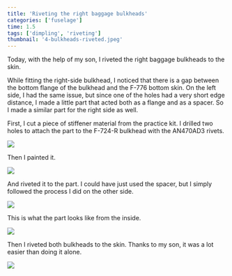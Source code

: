```yaml
---
title: 'Riveting the right baggage bulkheads'
categories: ['fuselage']
time: 1.5
tags: ['dimpling', 'riveting']
thumbnail: '4-bulkheads-riveted.jpeg'
---
```


Today, with the help of my son, I riveted the right baggage bulkheads to the skin.

<!-- more -->

While fitting the right-side bulkhead, I noticed that there is a gap between the bottom flange of the bulkhead and the F-776 bottom skin. On the left side, I had the same issue, but since one of the holes had a very short edge distance, I made a little part that acted both as a flange and as a spacer. So I made a similar part for the right side as well.

First, I cut a piece of stiffener material from the practice kit. I drilled two holes to attach the part to the F-724-R bulkhead with the AN470AD3 rivets.

![](0-spacer.jpeg)

Then I painted it.

![](1-spacer-painted.jpeg)

And riveted it to the part. I could have just used the spacer, but I simply followed the process I did on the other side.

![](2-spacer-riveted.jpeg)

This is what the part looks like from the inside.

![](3-bulkhead-clecoed.jpeg)

Then I riveted both bulkheads to the skin. Thanks to my son, it was a lot easier than doing it alone.

![](4-bulkheads-riveted.jpeg)
